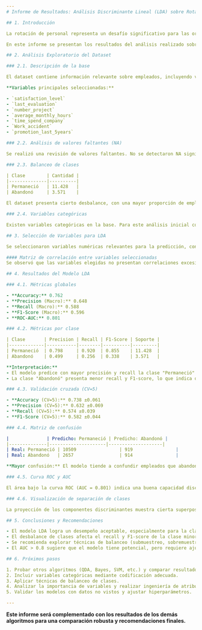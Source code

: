 ```yaml
---
# Informe de Resultados: Análisis Discriminante Lineal (LDA) sobre Rotación de Personal

## 1. Introducción

La rotación de personal representa un desafío significativo para las organizaciones, generando costos asociados a la pérdida de talento, la búsqueda y capacitación de nuevos empleados, y la disminución de la productividad. Anticipar qué empleados tienen mayor riesgo de abandonar la empresa permite tomar medidas proactivas para retener talento y mantener la estabilidad organizacional.

En este informe se presentan los resultados del análisis realizado sobre un dataset de empleados, aplicando el algoritmo de Análisis Discriminante Lineal (LDA) para predecir la variable objetivo `left` (abandono/no abandono).

## 2. Análisis Exploratorio del Dataset

### 2.1. Descripción de la base

El dataset contiene información relevante sobre empleados, incluyendo variables numéricas y categóricas. La variable objetivo es `left`, que indica si el empleado abandonó (1) o permaneció (0) en la empresa.

**Variables principales seleccionadas:**

- `satisfaction_level`
- `last_evaluation`
- `number_project`
- `average_monthly_hours`
- `time_spend_company`
- `Work_accident`
- `promotion_last_5years`

### 2.2. Análisis de valores faltantes (NA)

Se realizó una revisión de valores faltantes. No se detectaron NA significativos en las variables seleccionadas, por lo que no fue necesario imputar ni eliminar registros.

### 2.3. Balanceo de clases

| Clase        | Cantidad |
|--------------|----------|
| Permaneció   | 11.428   |
| Abandonó     | 3.571    |

El dataset presenta cierto desbalance, con una mayor proporción de empleados que permanecieron. Esto puede influir en las métricas de desempeño y debe considerarse al interpretar los resultados.

### 2.4. Variables categóricas

Existen variables categóricas en la base. Para este análisis inicial con LDA, se priorizaron las variables numéricas. Las categóricas pueden ser transformadas a variables cuantitativas (one-hot encoding) en futuros análisis para enriquecer el modelo.

## 3. Selección de Variables para LDA

Se seleccionaron variables numéricas relevantes para la predicción, considerando su relación con la variable objetivo y la ausencia de multicolinealidad fuerte (ver matriz de correlación).

#### Matriz de correlación entre variables seleccionadas
Se observó que las variables elegidas no presentan correlaciones excesivamente altas entre sí, lo que favorece el desempeño de LDA.

## 4. Resultados del Modelo LDA

### 4.1. Métricas globales

- **Accuracy:** 0.762
- **Precision (Macro):** 0.648
- **Recall (Macro):** 0.588
- **F1-Score (Macro):** 0.596
- **ROC-AUC:** 0.801

### 4.2. Métricas por clase

| Clase       | Precision | Recall | F1-Score | Soporte |
|-------------|-----------|--------|----------|---------|
| Permaneció  | 0.798     | 0.920  | 0.855    | 11.428  |
| Abandonó    | 0.499     | 0.256  | 0.338    | 3.571   |

**Interpretación:**
- El modelo predice con mayor precisión y recall la clase "Permaneció".
- La clase "Abandonó" presenta menor recall y F1-score, lo que indica dificultad para identificar correctamente a quienes abandonan.

### 4.3. Validación cruzada (CV=5)

- **Accuracy (CV=5):** 0.738 ±0.061
- **Precision (CV=5):** 0.632 ±0.069
- **Recall (CV=5):** 0.574 ±0.039
- **F1-Score (CV=5):** 0.582 ±0.044

### 4.4. Matriz de confusión

|              | Predicho: Permaneció | Predicho: Abandonó |
|--------------|---------------------|--------------------|
| Real: Permaneció | 10509                | 919                |
| Real: Abandonó   | 2657                 | 914                |

**Mayor confusión:** El modelo tiende a confundir empleados que abandonaron con la clase "Permaneció" (2657 casos).

### 4.5. Curva ROC y AUC

El área bajo la curva ROC (AUC = 0.801) indica una buena capacidad discriminativa del modelo para distinguir entre ambas clases.

### 4.6. Visualización de separación de clases

La proyección de los componentes discriminantes muestra cierta superposición entre las clases, aunque se observa una tendencia a la separación.

## 5. Conclusiones y Recomendaciones

- El modelo LDA logra un desempeño aceptable, especialmente para la clase mayoritaria (Permaneció), pero tiene dificultades para identificar correctamente a quienes abandonan la empresa.
- El desbalance de clases afecta el recall y F1-score de la clase minoritaria.
- Se recomienda explorar técnicas de balanceo (submuestreo, sobremuestreo) y la inclusión de variables categóricas transformadas para mejorar la capacidad predictiva.
- El AUC > 0.8 sugiere que el modelo tiene potencial, pero requiere ajustes para ser útil en la práctica.

## 6. Próximos pasos

1. Probar otros algoritmos (QDA, Bayes, SVM, etc.) y comparar resultados.
2. Incluir variables categóricas mediante codificación adecuada.
3. Aplicar técnicas de balanceo de clases.
4. Analizar la importancia de variables y realizar ingeniería de atributos.
5. Validar los modelos con datos no vistos y ajustar hiperparámetros.

---
```

**Este informe será complementado con los resultados de los demás algoritmos para una comparación robusta y recomendaciones finales.**